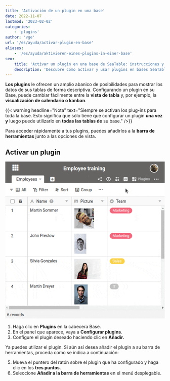 ```yaml
---
title: 'Activación de un plugin en una base'
date: 2022-11-07
lastmod: '2023-02-02'
categories:
    - 'plugins'
author: 'vge'
url: '/es/ayuda/activar-plugin-en-base'
aliases:
    - '/es/ayuda/aktivieren-eines-plugins-in-einer-base'
seo:
    title: 'Activar un plugin en una base de SeaTable: instrucciones y usos clave'
    description: 'Descubre cómo activar y usar plugins en bases SeaTable, agregarlos a la barra de herramientas y personalizar la visualización de tus datos fácilmente.'
---
```


**Los plugins** le ofrecen un amplio abanico de posibilidades para mostrar los datos de sus tablas de forma descriptiva. Configurando un plugin en su Base, puede cambiar fácilmente entre la **vista de tabla** y, por ejemplo, la **visualización de calendario o kanban**.

{{< warning  headline="Nota"  text="Siempre se activan los plug-ins para toda la base. Esto significa que sólo tiene que configurar un plugin **una vez y** luego puede utilizarlo en **todas las tablas de** su base." />}}

Para acceder rápidamente a tus plugins, puedes añadirlos a la **barra de herramientas** junto a las opciones de vista.

## Activar un plugin

![Activar un plugin en una base](images/activate-a-plugin.gif)

1. Haga clic en **Plugins** en la cabecera Base.
2. En el panel que aparece, vaya a **Configurar plugins**.
3. Configure el plugin deseado haciendo clic en **Añadir.**

Ya puedes utilizar el plugin. Si aún así desea añadir el plugin a su barra de herramientas, proceda como se indica a continuación:

5. Mueva el puntero del ratón sobre el plugin que ha configurado y haga clic en los **tres puntos**.
6. Seleccione **Añadir a la barra de herramientas** en el menú desplegable.
